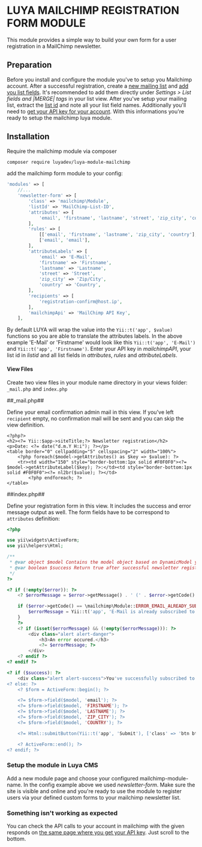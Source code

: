 LUYA MAILCHIMP REGISTRATION FORM MODULE
=======================================

This module provides a simple way to build your own form for a user registration in a MailChimp newsletter.

Preparation
---

Before you install and configure the module you've to setup you Mailchimp account. After a successful registration, create a [new mailing list](http://kb.mailchimp.com/lists/growth/create-a-new-list) and [add you list fields](http://kb.mailchimp.com/lists/managing-subscribers/manage-list-and-signup-form-fields). It's recommended to add them directly under *Settings > List fields and *|MERGE|* tags* in your list view. After you've setup your mailing list, extract the [list id](http://kb.mailchimp.com/lists/managing-subscribers/find-your-list-id) and note all your list field names. Additionally you'll need to [get your API key for your account](http://kb.mailchimp.com/integrations/api-integrations/about-api-keys). With this informations you're ready to setup the mailchimp luya module.

Installation
----

Require the mailchimp module via composer

```sh
composer require luyadev/luya-module-mailchimp
```

add the mailchimp form module to your config:

```php
'modules' => [
    //...
    'newsletter-form' => [
        'class' => 'mailchimp\Module',
        'listId' => 'MailChimp-List-ID',
        'attributes' => [
            'email', 'firstname', 'lastname', 'street', 'zip_city', 'country'
        ],
        'rules' => [
            [['email', 'firstname', 'lastname', 'zip_city', 'country'], 'required'],
            ['email', 'email'],
        ],
        'attributeLabels' => [
            'email' => 'E-Mail',
            'firstname' => 'Firstname',
            'lastname' => 'Lastname',
            'street' => 'Street',
            'zip_city' => 'Zip/City',
            'country' => 'Country',
        ],
        'recipients' => [
            'registration-confirm@host.ip',
        ],
        'mailchimpApi' => 'MailChimp API Key',
    ],
```

By default LUYA will wrap the value into the `Yii::t('app', $value)` functions so you are able to translate the attributes labels.
In the above example 'E-Mail' or 'Firstname' would look like this `Yii::t('app', 'E-Mail')` and `Yii::t('app', 'Firstname')`.
Enter your API key in *mailchimpAPI*, your list id in *listid* and all list fields in *attributes*, *rules* and *attributeLabels*.

#### View Files

Create two view files in your module name directory in your views folder: `_mail.php` and `index.php`

##_mail.php##

Define your email confirmation admin mail in this view. If you've left `recipient` empty, no confirmation mail will be sent and you can skip the view definition.

```
<?php?>
<h2><?= Yii::$app->siteTitle;?> Newsletter registration</h2>
<p>Date: <?= date("d.m.Y H:i"); ?></p>
<table border="0" cellpadding="5" cellspacing="2" width="100%">
    <?php foreach($model->getAttributes() as $key => $value): ?>
    <tr><td width="150" style="border-bottom:1px solid #F0F0F0"><?= $model->getAttributeLabel($key); ?>:</td><td style="border-bottom:1px solid #F0F0F0"><?= nl2br($value); ?></td>
        <?php endforeach; ?>
</table>
```

##index.php##

Define your registration form in this view. It includes the success and error message output as well.
The form fields have to be correspond to `attributes` definition:

```php
<?php

use yii\widgets\ActiveForm;
use yii\helpers\Html;

/**
 * @var object $model Contains the model object based on DynamicModel yii class.
 * @var boolean $success Return true after successful newsletter registration and confirmation mail sent (if applicable)
 */
?>

<? if (!empty($error)): ?>
    <? $errorMessage = $error->getMessage() . ' (' . $error->getCode() . ')';

    if ($error->getCode() == \mailchimp\Module::ERROR_EMAIL_ALREADY_SUBSCRIBED) {
        $errorMessage = Yii::t('app', 'E-Mail is already subscribed to the list.');
    }
    ?>
    <? if (isset($errorMessage) && (!empty($errorMessage))): ?>
        <div class="alert alert-danger">
            <h3>An error occured.</h3>
            <?= $errorMessage; ?>
        </div>
    <? endif ?>
<? endif ?>

<? if ($success): ?>
    <div class="alert alert-success">You've successfully subscribed to the newsletter.</div>
<? else: ?>
    <? $form = ActiveForm::begin(); ?>

    <?= $form->field($model, 'email'); ?>
    <?= $form->field($model, 'FIRSTNAME'); ?>
    <?= $form->field($model, 'LASTNAME'); ?>
    <?= $form->field($model, 'ZIP_CITY'); ?>
    <?= $form->field($model, 'COUNTRY'); ?>

    <?= Html::submitButton(Yii::t('app', 'Submit'), ['class' => 'btn btn-primary']) ?>

    <? ActiveForm::end(); ?>
<? endif; ?>
```
### Setup the module in Luya CMS

Add a new module page and choose your configured mailchimp-module-name. In the config example above we used *newsletter-form*. Make sure the site is visible and online and you're ready to use the module to register users via your defined custom forms to your mailchimp newsletter list.

### Something isn't working as expected

You can check the API calls to your account in mailchimp with the given responds on [the same page where you get your API key](http://kb.mailchimp.com/integrations/api-integrations/about-api-keys). Just scroll to the bottom.

